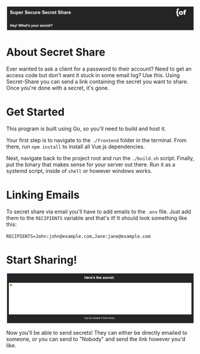 <p align="center">
<img src="images/superSecureSecretShareTop.PNG" alt="Super Secret Share" style="max-width:500px;" />
</p>

# About Secret Share

Ever wanted to ask a client for a password to their account? Need to get an access code but don't want it stuck in some email log? Use this. Using Secret-Share you can send a link containing the secret you want to share. Once you're done with a secret, it's gone. 


# Get Started

This program is built using Go, so you'll need to build and host it.

Your first step is to navigate to the `./frontend` folder in the terminal. From there, run `npm install` to install all Vue.js dependencies.

Next, navigate back to the project root and run the `./build.sh` script. Finally, put the binary that makes sense for your server out there. Run it as a systemd script, inside of `shell` or however windows works.

# Linking Emails

To secret share via email you'll have to add emails to the `.env` file. Just add them to the `RECIPIENTS` variable and that's it! It should look something like this:

`RECIPIENTS=John:john@example.com,Jane:jane@example.com`

# Start Sharing!

<p align="center">
<img src="images/heresTheSecret.PNG" alt="Here's the secret" style="max-width:500px;" />
</p>

Now you'll be able to send secrets! They can either be directly emailed to someone, or you can send to "Nobody" and send the link however you'd like.